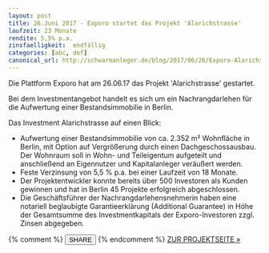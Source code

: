 ```yaml
---
layout: post
title: 26.Juni 2017 - Exporo startet das Projekt 'Alarichstrasse'
laufzeit: 23 Monate
rendite: 5,5% p.a.
zinsfaelligkeit:  endfällig
categories: [abc, def]
canonical_url: http://schwarmanleger.de/blog/2017/06/26/Exporo-Alarichstrasse.html
---
```


<p>Die Plattform Exporo hat am 26.06.17 das Projekt 'Alarichstrasse' gestartet.</p>

<p>Bei dem Investmentangebot handelt es sich um ein Nachrangdarlehen für die Aufwertung einer Bestandsimmobilie in Berlin.</p>

<p>Das Investment Alarichstrasse auf einen Blick:</p>
<ul>
    <li>Aufwertung einer Bestandsimmobilie von ca. 2.352 m² Wohnfläche in Berlin, mit Option auf Vergrößerung durch einen Dachgeschossausbau. Der Wohnraum soll in Wohn- und Teileigentum aufgeteilt und anschließend an Eigennutzer und Kapitalanleger veräußert werden.</li>
    <li>Feste Verzinsung von 5,5 % p.a. bei einer Laufzeit von 18 Monate.</li>
    <li>Der Projektentwickler konnte bereits über 500 Investoren als Kunden gewinnen und hat in Berlin 45 Projekte erfolgreich abgeschlossen.</li>
    <li>Die Geschäftsführer der Nachrangdarlehensnehmerin haben eine notariell beglaubigte Garantieerklärung (Additional Guarantee) in Höhe der Gesamtsumme des Investmentkapitals der Exporo-Investoren zzgl. Zinsen abgegeben.</li>
</ul>

<div class="blogbottom">
    {% comment %}
    <button>SHARE</button>
    {% endcomment %}
    <a target="_blank" href="https://exporo.de/projekt/alarichstrasse?a_aid=64268" class="ampstart-btn">ZUR PROJEKTSEITE &raquo;</a>
</div>

